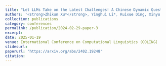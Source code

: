 ```yaml
---
title: "Let LLMs Take on the Latest Challenges! A Chinese Dynamic Question Answering Benchmark"
authors: '<strong>Zhikun Xu*</strong>, Yinghui Li*, Ruixue Ding, Xinyu Wang, Boli Chen, Yong Jiang, Hai-Tao Zheng, Wenlian Lu, Pengjun Xie, Fei Huang'
collection: publications
category: conferences
permalink: /publication/2024-02-29-paper-3
excerpt: 
date: 2025-01-19
venue: International Conference on Computational Linguistics (COLING)
slidesurl: 
paperurl: 'https://arxiv.org/abs/2402.19248'
citation: 
---
```


